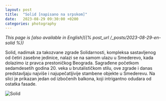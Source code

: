 ```yaml
---
layout: post
title:  "Solid [napisano na srpskom]"
date:   2023-08-29 09:30:00 +0200
categories: photography
---
```

*This page is [also available in English]({% post_url /_posts/2023-08-29-en-solid %})*

Solid, nadimak za takozvane zgrade Solidarnosti, kompleksa sastavljenog od četiri zasebne jedinice, nalazi se na samom ulazu u Smederevo, kada dolazimo iz pravca prestoničkog Beograda. Sagrađene početkom sedamdesetih godina 20. veka u brutalističkom stilu, ove zgrade i danas predstavljaju najviše i najupečatljivije stambene objekte u Smederevu. Na slici je prikazan jedan od izbočenih balkona, koji intrigantno odudara od ostatka fasade.

![Solid](/media/230828-182421-7d9293ca-DSC_2655.jpg)

